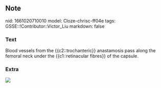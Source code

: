 ## Note
nid: 1661020710010
model: Cloze-chrisc-ff04e
tags: GSSE::!Contributor::Victor_Liu
markdown: false

### Text
Blood vessels from the {{c2::trochanteric}} anastamosis pass along the femoral neck under the {{c1::retinacular fibres}} of the capsule.

### Extra
<img src="hip-joint-anatomy-and-its-biomechanics-48-638.jpg">
